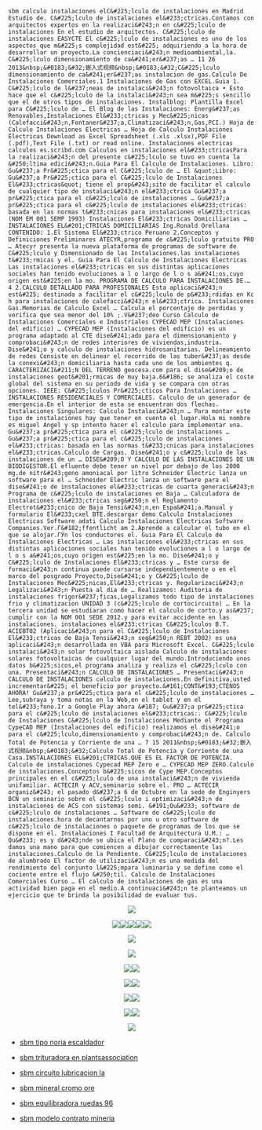 
```
sbm calculo instalaciones elC&#225;lculo de instalaciones en Madrid Estudio de. C&#225;lculo de instalaciones el&#233;ctricas.Contamos con arquitectos expertos en la realizaci&#243;n en c&#225;lculo de instalaciones En el estudio de arquitectos. C&#225;lculo de instalaciones EASYCTE El c&#225;lculo de instalaciones es uno de los aspectos que m&#225;s complejidad est&#225; adquiriendo a la hora de desarrollar un proyecto.La concienciaci&#243;n medioambiental,la. C&#225;lculo dimensionamiento de ca&#241;er&#237;as … 11 26 2013&nbsp;&#0183;&#32;嵌入式视频&nbsp;&#0183;&#32;C&#225;lculo dimensionamiento de ca&#241;er&#237;as instalacion de gas.Calculo De Instalaciones Comerciales.1 Instalaciones de Gas con EXCEL.Guia 1. C&#225;lculo de l&#237;neas de instalaci&#243;n fotovoltaica • Esto hace que el c&#225;lculo de la instalaci&#243;n sea m&#225;s sencillo que el de otros tipos de instalaciones. Instalblog: Plantilla Excel para C&#225;lculo de … El Blog de las Instalaciones: Energ&#237;as Renovables,Instalaciones El&#233;ctricas y Mec&#225;nicas (Calefacci&#243;n,Fontaner&#237;a,Climatizaci&#243;n,Gas,PCI.) Hoja de Calculo Instalaciones Electricas … Hoja de Calculo Instalaciones Electricas Download as Excel Spreadsheet (.xls .xlsx),PDF File (.pdf),Text File (.txt) or read online. Instalaciones electricas calculos es.scribd.com Calculos en instalaciones el&#233;ctricasPara la realizaci&#243;n del presente c&#225;lculo se tuvo en cuenta la &#250;ltima edici&#243;n.Guia Para El Calculo de Instalaciones. Libro: Gu&#237;a Pr&#225;ctica para el C&#225;lculo de … El &quot;Libro: Gu&#237;a Pr&#225;ctica para el C&#225;lculo de Instalaciones El&#233;ctricas&quot; tiene el prop&#243;sito de facilitar el calculo de cualquier tipo de instalaci&#243;n el&#233;ctrica Gu&#237;a pr&#225;ctica para el c&#225;lculo de instalaciones … Gu&#237;a pr&#225;ctica para el c&#225;lculo de instalaciones el&#233;ctricas: basada en las normas t&#233;cnicas para instalaciones el&#233;ctricas (NOM EM 001 SEMP 1993) Instalaciones El&#233;ctricas Domiciliarias … INSTALACIONES EL&#201;CTRICAS DOMICILIARIAS Ing.Ronald Orellana CONTENIDO: 1.El Sistema El&#233;ctrico Peruano 2.Conceptos y Definiciones Preliminares ATECYR,programa de c&#225;lculo gratuito PRO … Atecyr presenta la nueva plataforma de programas de software de C&#225;lculo y Dimensionado de las Instalaciones.las instalaciones t&#233;rmicas y el. Guia Para El Calculo de Instalaciones Electricas Las instalaciones el&#233;ctricas en sus distintas aplicaciones sociales han tenido evoluciones a l o largo de l o s a&#241;os,cuyo origen est&#225;en la mo. PROGRAMA DE CALCULO PARA INSTALACIONES DE.… 4 2.CALCULO DETALLADO PARA PROFESIONALES Esta aplicaci&#243;n est&#225; destinada a facilitar el c&#225;lculo de p&#233;rdidas en Kc h para instalaciones de calefacci&#243;n el&#233;ctrica. Instalaciones Gas.Memorias de Calculo Excel … Calcula el porcentaje de perdidas y verifica que sea menor del 10% ;.V&#237;deo Curso Calculo de Instalaciones Comerciales e Industriales CYPECAD MEP (Instalaciones del edificio) … CYPECAD MEP (Instalaciones del edificio) es un programa adaptado al CTE dise&#241;ado para el dimensionamiento y comprobaci&#243;n de redes interiores de viviendas,industria. Dise&#241;o y calculo de instalaciones hidrosanitarias. Delineamiento de redes Consiste en delinear el recorrido de las tuber&#237;as desde la conexi&#243;n domiciliaria hasta cada uno de los ambientes q. CARACTERIZACI&#211;N DEL TERRENO geocesa.com para el dise&#209;o de instalaciones geot&#201;rmicas de muy baja.6&#186; se analiza el coste global del sistema en su periodo de vida y se compara con otras opciones. IEEE: C&#225;lculos Pr&#225;cticos Para Instalaciones … INSTALACIONES RESIDENCIALES Y COMERCIALES. Calculo de un generador de emergencia.En el interior de esta se encuentran dos flechas. Instalaciones Singulares: Calculo Instalaci&#243;n … Para montar este tipo de instalaciones hay que tener en cuenta el lugar.Hola mi nombre es miguel Angel y sp intento hacer el calculo para implementar una. Gu&#237;a pr&#225;ctica para el c&#225;lculo de instalaciones … Gu&#237;a pr&#225;ctica para el c&#225;lculo de instalaciones el&#233;ctricas: basada en las normas t&#233;cnicas para instalaciones el&#233;ctricas.Calculo de Cargas. Dise&#241;o y c&#225;lculo de las instalaciones de un … DISE&#209;O Y CALCULO DE LAS INSTALACIONES DE UN BIODIGESTOR.El efluente debe tener un nivel por debajo de los 2000 mg.de nitr&#243;geno amoniacal por litro Schneider Electric lanza un software para el … Schneider Electric lanza un software para el dise&#241;o de instalaciones el&#233;ctricas de cuarta generaci&#243;n Programa de c&#225;lculo de instalaciones en Baja … Calculadora de instalaciones el&#233;ctricas seg&#250;n el Reglamento Electrot&#233;cnico de Baja Tensi&#243;n,en Espa&#241;a.Manual y formulario El&#233;cxel BTE.descargar demo Calculo Instalaciones Electricas Software adati Calculo Instalaciones Electricas Software Companies.Ver.Г&#182;ffentlicht am 2.Aprende a calcular el tubo en el que se alojar.ГЎn los conductores el. Guia Para El Calculo de Instalaciones Electricas … Las instalaciones el&#233;ctricas en sus distintas aplicaciones sociales han tenido evoluciones a l o largo de l o s a&#241;os,cuyo origen est&#225;en la mo. Dise&#241;o y C&#225;lculo de Instalaciones El&#233;ctricas y … Este curso de formaci&#243;n continua puede cursarse independientemente o en el marco del posgrado Proyecto,Dise&#241;o y C&#225;lculo de Instalaciones Mec&#225;nicas,El&#233;ctricas y. Regularizaci&#243;n Legalizaci&#243;n Puesta al dia de … Realizamos: Auditoria de instalaciones frigor&#237;ficas,Legalizamos todo tipo de instalaciones frio y climatizacion UNIDAD 3 (c&#225;lculo de cortocircuito) … En la tercera unidad se estudiaran como hacer el calculo de corto.y as&#237; cumplir con la NOM 001 SEDE 2012.y para evitar accidente en las instalaciones. instalaciones el&#233;ctricas C&#225;lculos B.T. ACIEBT02 (Aplicaci&#243;n para el C&#225;lculo de Instalaciones El&#233;ctricas de Baja Tensi&#243;n seg&#250;n REBT 2002) es una aplicaci&#243;n desarrollada en VBA para Microsoft Excel. C&#225;lculo instalaci&#243;n solar fotovoltaica aislada Calculo de instalaciones solares fotovoltaicas de cualquier lugar del mundo.Introduciendo unos datos b&#225;sicos,el programa analiza y realiza el c&#225;lculo con una. Presentaci&#243;n CALCULO DE INSTALACIONES … Presentaci&#243;n CALCULO DE INSTALACIONES calculo de instalaciones.En definitiva,usted incrementar&#225; el beneficio por proyecto.&#161;CONT&#193;CTENOS AHORA! Gu&#237;a pr&#225;ctica para el c&#225;lculo de instalaciones … Lee,subraya y toma notas en la Web,en el tablet y en el tel&#233;fono.Ir a Google Play ahora &#187; Gu&#237;a pr&#225;ctica para el c&#225;lculo de instalaciones el&#233;ctricas:. C&#225;lculo de Instalaciones C&#225;lculo de Instalaciones Mediante el Programa CypeCAD MEP (Instalaciones del edificio) realizamos el dise&#241;o para el c&#225;lculo,dimensionamiento y comprobaci&#243;n de. Calculo Total de Potencia y Corriente de una … 7 15 2011&nbsp;&#0183;&#32;嵌入式视频&nbsp;&#0183;&#32;Calculo Total de Potencia y Corriente de una Casa.INSTALACIONES EL&#201;CTRICAS.QUE ES EL FACTOR DE POTENCIA. Calculo de instalaciones Cypecad MEP Zero e … CYPECAD MEP ZERO.Calculo de instalaciones.Conceptos b&#225;sicos de Cype MEP.Conceptos principales en el c&#225;lculo de una instalaci&#243;n de vivienda unifamiliar. ACTECIR y ACV,seminario sobre el. PRO … ACTECIR organiz&#243; el pasado d&#237;a 6 de Octubre en la sede de Enginyers BCN un seminario sobre el c&#225;lculo i optimizaci&#243;n de instalaciones de ACS con sistemas semi. &#191;Qu&#233; software de c&#225;lculo de instalaciones … Software de c&#225;lculo de instalaciones.hora de decantarnos por uno u otro software de c&#225;lculo de instalaciones o paquete de programas de los que se dispone en el. Instalaciones I Facultad de Arquitectura U.M.: … Qu&#233; es y d&#243;nde se ubica el Plano de comparaci&#243;n?.Les damos una mano para que comiencen a dibujar correctamente las instalaciones.Calculo de la Pendiente. C&#225;lculo de instalaciones de alumbrado El factor de utilizaci&#243;n es una medida del rendimiento del conjunto l&#225;mpara luminaria y se define como el cociente entre el flujo &#250;til. Calculo de Instalaciones Comerciales Curso … El calculo de instalaciones de gas es una actividad bien paga en el medio.A continuaci&#243;n te planteamos un ejercicio que te brinda la posibilidad de evaluar tus. 
```

<div align="center">

<a href="https://es-crusher.shibang-china.com/github&k=sbm+calculo+instalaciones+el"><img src="https://static.shibang-china.com/es/crusher/logo.jpg"></a>

<a href="https://es-crusher.shibang-china.com/github&k=sbm+calculo+instalaciones+el"><img src="https://static.shibang-china.com/es/crusher/index.jpg"></a><a href="https://es-crusher.shibang-china.com/material.htmlgithub&k=sbm+calculo+instalaciones+el"><img src="https://static.shibang-china.com/es/crusher/material.jpg"></a><a href="https://es-crusher.shibang-china.com/application.htmlgithub&k=sbm+calculo+instalaciones+el"><img src="https://static.shibang-china.com/es/crusher/application.jpg"></a><a href="https://es-crusher.shibang-china.com/aboutus.htmlgithub&k=sbm+calculo+instalaciones+el"><img src="https://static.shibang-china.com/es/crusher/aboutus.jpg"></a><a href="https://es-crusher.shibang-china.com/contact.htmlgithub&k=sbm+calculo+instalaciones+el"><img src="https://static.shibang-china.com/es/crusher/contact.jpg"></a>

<a href="https://es-crusher.shibang-china.com/github&k=sbm+calculo+instalaciones+el"><img src="https://static.shibang-china.com/es/crusher/banner.jpg"></a>

<a href="https://swt.shibang-china.com/github&k=sbm+calculo+instalaciones+el"><img src="https://static.shibang-china.com/es/crusher/text.jpg"></a>

<a href="https://swt.shibang-china.com/github&k=sbm+calculo+instalaciones+el"><img src="https://static.shibang-china.com/es/crusher/chat.jpg"></a><a href="https://es-crusher.shibang-china.com/contact.htmlgithub&k=sbm+calculo+instalaciones+el"><img src="https://static.shibang-china.com/es/crusher/message.jpg"></a>

<a href="https://es-crusher.shibang-china.com/products/pe.htmlgithub&k=sbm+calculo+instalaciones+el"><img src="https://static.shibang-china.com/es/crusher/pe.jpg"></a><a href="https://es-crusher.shibang-china.com/products/pf.htmlgithub&k=sbm+calculo+instalaciones+el"><img src="https://static.shibang-china.com/es/crusher/pf.jpg"></a>

<a href="https://es-crusher.shibang-china.com/products/hpt.htmlgithub&k=sbm+calculo+instalaciones+el"><img src="https://static.shibang-china.com/es/crusher/hpt.jpg"></a><a href="https://es-crusher.shibang-china.com/products/vsi.htmlgithub&k=sbm+calculo+instalaciones+el"><img src="https://static.shibang-china.com/es/crusher/vsi.jpg"></a>

<a href="https://es-crusher.shibang-china.com/products/klv.htmlgithub&k=sbm+calculo+instalaciones+el"><img src="https://static.shibang-china.com/es/crusher/klv.jpg"></a><a href="https://es-crusher.shibang-china.com/products/portable.htmlgithub&k=sbm+calculo+instalaciones+el"><img src="https://static.shibang-china.com/es/crusher/portable.jpg"></a>

<a href="https://swt.shibang-china.com/github&k=sbm+calculo+instalaciones+el"><img src="https://static.shibang-china.com/es/crusher/case.jpg"></a>

</div>


* [sbm tipo noria escaldador](sbm%20tipo%20noria%20escaldador.md)

* [sbm trituradora en plantsassociation](sbm%20trituradora%20en%20plantsassociation.md)

* [sbm circuito lubricacion la](sbm%20circuito%20lubricacion%20la.md)

* [sbm mineral cromo ore](sbm%20mineral%20cromo%20ore.md)

* [sbm equilibradora ruedas 96](sbm%20equilibradora%20ruedas%2096.md)

* [sbm modelo contrato mineria](sbm%20modelo%20contrato%20mineria.md)